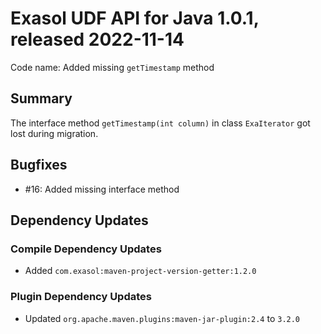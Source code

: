# Exasol UDF API for Java 1.0.1, released 2022-11-14

Code name: Added missing `getTimestamp` method

## Summary

The interface method `getTimestamp(int column)` in class `ExaIterator` got lost during migration. 

## Bugfixes

* #16: Added missing interface method

## Dependency Updates

### Compile Dependency Updates

* Added `com.exasol:maven-project-version-getter:1.2.0`

### Plugin Dependency Updates

* Updated `org.apache.maven.plugins:maven-jar-plugin:2.4` to `3.2.0`
